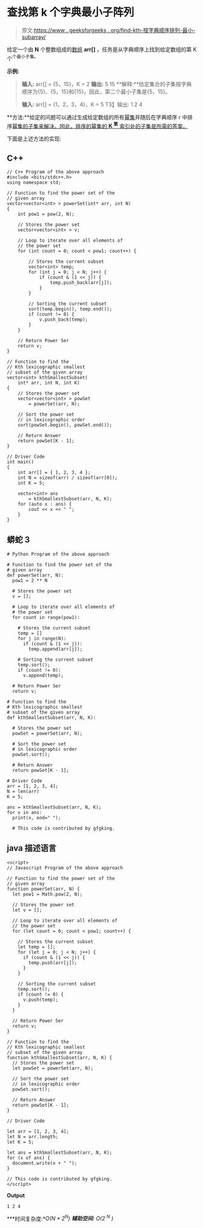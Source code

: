 # 查找第 k 个字典最小子阵列

> 原文:[https://www . geeksforgeeks . org/find-kth-按字典顺序排列-最小-subarray/](https://www.geeksforgeeks.org/find-kth-lexicographically-smallest-subarray/)

给定一个由 **N** 个整数组成的[数组](https://www.geeksforgeeks.org/introduction-to-arrays/) **arr[]** ，任务是从字典顺序上找到给定数组的第 K 个<sup>个最小子集。</sup>

**示例:**

> **输入:** arr[] = {5，15}，K = 2
> **输出:** 5 15
> **解释:**给定集合的子集按字典顺序为{5}、{5，15}和{15}。因此，第二个最小子集是{5，15}。
> 
> **输入:** arr[] = {1，2，3，4}，K = 5
> T3】输出: 1 2 4

**方法:**给定的问题可以通过生成给定数组的所有[幂集](https://www.geeksforgeeks.org/power-set/)并随后在字典顺序 r 中排序[幂集的子集来解决。因此，排序的幂集的 **K <sup>第</sup>** 索引处的子集是所需的答案。](https://www.geeksforgeeks.org/powet-set-lexicographic-order/)

下面是上述方法的实现:

## C++

```
// C++ Program of the above approach
#include <bits/stdc++.h>
using namespace std;

// Function to find the power set of the
// given array
vector<vector<int> > powerSet(int* arr, int N)
{
    int pow1 = pow(2, N);

    // Stores the power set
    vector<vector<int> > v;

    // Loop to iterate over all elements of
    // the power set
    for (int count = 0; count < pow1; count++) {

        // Stores the current subset
        vector<int> temp;
        for (int j = 0; j < N; j++) {
            if (count & (1 << j)) {
                temp.push_back(arr[j]);
            }
        }

        // Sorting the current subset
        sort(temp.begin(), temp.end());
        if (count != 0) {
            v.push_back(temp);
        }
    }

    // Return Power Ser
    return v;
}

// Function to find the
// Kth lexicographic smallest
// subset of the given array
vector<int> kthSmallestSubset(
    int* arr, int N, int K)
{
    // Stores the power set
    vector<vector<int> > powSet
        = powerSet(arr, N);

    // Sort the power set
    // in lexicographic order
    sort(powSet.begin(), powSet.end());

    // Return Answer
    return powSet[K - 1];
}

// Driver Code
int main()
{
    int arr[] = { 1, 2, 3, 4 };
    int N = sizeof(arr) / sizeof(arr[0]);
    int K = 5;

    vector<int> ans
        = kthSmallestSubset(arr, N, K);
    for (auto x : ans) {
        cout << x << " ";
    }
}
```

## 蟒蛇 3

```
# Python Program of the above approach

# Function to find the power set of the
# given array
def powerSet(arr, N):
  pow1 = 2 ** N

  # Stores the power set
  v = [];

  # Loop to iterate over all elements of
  # the power set
  for count in range(pow1):

    # Stores the current subset
    temp = []
    for j in range(N):
      if (count & (1 << j)):
        temp.append(arr[j]);

    # Sorting the current subset
    temp.sort();
    if (count != 0):
      v.append(temp);

  # Return Power Ser
  return v;

# Function to find the
# Kth lexicographic smallest
# subset of the given array
def kthSmallestSubset(arr, N, K):

  # Stores the power set
  powSet = powerSet(arr, N);

  # Sort the power set
  # in lexicographic order
  powSet.sort();

  # Return Answer
  return powSet[K - 1];

# Driver Code
arr = [1, 2, 3, 4];
N = len(arr)
K = 5;

ans = kthSmallestSubset(arr, N, K);
for x in ans:
  print(x, end=" ");

  # This code is contributed by gfgking.
```

## java 描述语言

```
<script>
// Javascript Program of the above approach

// Function to find the power set of the
// given array
function powerSet(arr, N) {
  let pow1 = Math.pow(2, N);

  // Stores the power set
  let v = [];

  // Loop to iterate over all elements of
  // the power set
  for (let count = 0; count < pow1; count++) {

    // Stores the current subset
    let temp = [];
    for (let j = 0; j < N; j++) {
      if (count & (1 << j)) {
        temp.push(arr[j]);
      }
    }

    // Sorting the current subset
    temp.sort();
    if (count != 0) {
      v.push(temp);
    }
  }

  // Return Power Ser
  return v;
}

// Function to find the
// Kth lexicographic smallest
// subset of the given array
function kthSmallestSubset(arr, N, K) {
  // Stores the power set
  let powSet = powerSet(arr, N);

  // Sort the power set
  // in lexicographic order
  powSet.sort();

  // Return Answer
  return powSet[K - 1];
}

// Driver Code

let arr = [1, 2, 3, 4];
let N = arr.length;
let K = 5;

let ans = kthSmallestSubset(arr, N, K);
for (x of ans) {
  document.write(x + " ");
}

// This code is contributed by gfgking.
</script>
```

**Output**

```
1 2 4 
```

***时间复杂度:**O(N * 2<sup>N</sup>)*
***辅助空间:** O(2 <sup>N</sup> )*